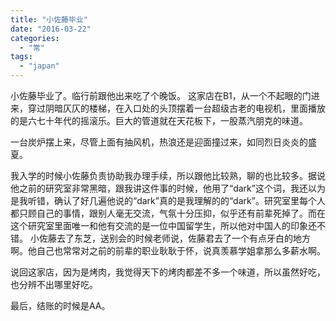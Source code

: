 ```yaml
---
title: "小佐藤毕业"
date: "2016-03-22"
categories: 
  - "常"
tags: 
  - "japan"
---
```


小佐藤毕业了。临行前跟他出来吃了个晚饭。 这家店在B1，从一个不起眼的门进来，穿过阴暗仄仄的楼梯，在入口处的头顶摆着一台超级古老的电视机，里面播放的是六七十年代的摇滚乐。巨大的管道就在天花板下，一股蒸汽朋克的味道。

一台炭炉摆上来，尽管上面有抽风机，热浪还是迎面撞过来，如同烈日炎炎的盛夏。

我入学的时候小佐藤负责协助我办理手续，所以跟他比较熟，聊的也比较多。据说他之前的研究室非常黑暗，跟我讲这件事的时候，他用了“dark”这个词，我还以为是我听错，确认了好几遍他说的“dark”真的是我理解的的“dark”。研究室里每个人都只顾自己的事情，跟别人毫无交流，气氛十分压抑，似乎还有前辈死掉了。而在这个研究室里面唯一和他有交流的是一位中国留学生，所以他对中国人的印象还不错。 小佐藤去了东芝，送别会的时候老师说，佐藤君去了一个有点牙白的地方啊。他自己也常常对之前的前辈的职业耿耿于怀，说真羡慕学姐拿那么多薪水啊。

说回这家店，因为是烤肉，我觉得天下的烤肉都差不多一个味道，所以虽然好吃，也分辨不出哪里好吃。

最后，结账的时候是AA。
